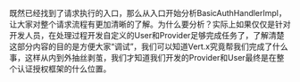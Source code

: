 既然已经找到了请求执行的入口，那么从入口开始分析BasicAuthHandlerImpl，让大家对整个请求流程有更加清晰的了解。为什么要分析？实际上如果仅仅是针对开发人员，在处理过程开发自定义的User和Provider足够完成任务了，了解清楚这部分内容的目的是方便大家“调试”，我们可以知道Vert.x究竟帮我们完成了什么事，这样从内到外抽丝剥茧，我们才知道我们开发的Provider和User最终是在整个认证授权框架的什么位置。

